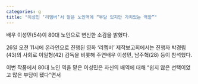 ```yaml
---
categories: g
title: "이성민 ‘리멤버’서 맡은 노인역에 “부담 있지만 가치있는 역할”"
---
```

  배우 이성민(54)이 80대 노인으로 변신한 소감을 밝혔다.
 
26일 오전 11시에 온라인으로 진행된 영화 ‘리멤버’ 제작보고회에서는 진행자 박경림(43)의 사회로 이일형(42) 감독을 비롯해 주연배우 이성민, 남주혁(28) 등이 참석했다.
 
이번 작품에서 80대 노인 역을 맡은 이성민은 자신의 배역에 대해 “쉽지 않은 선택이었고 많은 부담이 됐다”면서